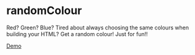 randomColour
============

Red? Green? Blue? Tired about always choosing the same colours when building your HTML? Get a random colour! Just for fun!!

<a href="http://www.mamutlove.es/projects/random-colour/">Demo</a>
